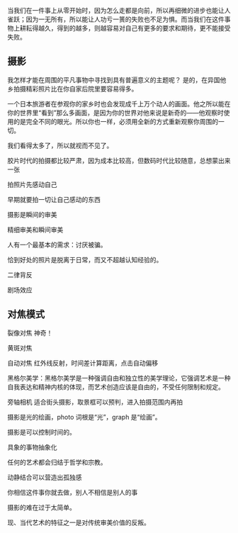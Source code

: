 当我们在一件事上从零开始时，因为怎么走都是向前，所以再细微的进步也能让人雀跃；因为一无所有，所以能让人功亏一篑的失败也不足为惧。而当我们在这件事物上耕耘得越久，得到的越多，则越容易对自己有更多的要求和期待，更不能接受失败。


## 摄影
我怎样才能在周围的平凡事物中寻找到具有普遍意义的主题呢？
是的，在异国他乡拍摄精彩照片比在你自家后院里要容易得多。

一个日本旅游者在参观你的家乡时也会发现成千上万个动人的画面。他之所以能在你的世界里“看到”那么多画面，是因为你的世界对他来说是新奇的——他观察时使用的是完全不同的眼光。所以你也一样，必须用全新的方式重新观察你周围的一切。

我们看得太多了，所以就视而不见了。

胶片时代的拍摄都比较严肃，因为成本比较高，但数码时代比较随意，总想蒙出来一张

拍照片先感动自己
 
早期就要拍一切让自己感动的东西

摄影是瞬间的审美

精细审美和瞬间审美

人有一个最基本的需求：讨厌被骗。

恰到好处的照片是脱离于日常，而又不超越认知经验的。

二律背反 

剧场效应

## 对焦模式

裂像对焦
神奇！

黄斑对焦

自动对焦
红外线反射，时间差计算距离，点击自动偏移

黑格尔美学：黑格尔美学是一种强调自由和独立性的美学理论，它强调艺术是一种自我表达和精神内核的体现，而艺术创造应该是自由的，不受任何限制和规定。


旁轴相机
适合街头摄影，取景框可以预判，进入拍摄范围内再拍

摄影是光的绘画，photo 词根是“光”，graph 是“绘画”。

摄影是可以控制时间的。

具象的事物抽象化

任何的艺术都会归结于哲学和宗教。

动静结合可以营造出孤独感

你相信这件事你就去做，别人不相信是别人的事 

摄影的难在过于太简单。

现、当代艺术的特征之一是对传统审美价值的反叛。

 